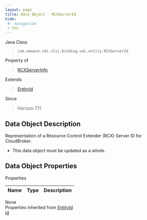 ```yaml
---
layout: page
title: Data Object - RCXServerId
hide:
 #- navigation
 - toc
---
```


  
 
  



Java Class  
> `com.vmware.vdi.vlsi.binding.vdi.entity.RCXServerId`

Property of  
> [RCXServerInfo](vdi.infrastructure.RCX.RCXServerInfo.md#field_detail)

Extends  
> [EntityId](vdi.EntityId.md)

Since  
> Horizon 7.11


## Data Object Description 

Representation of a Resource Control Extender (RCX) Server ID for CloudBroker. 

  * This data object must be updated as a whole.



## Data Object Properties

Properties

Name |  Type |  Description   
---|---|---  
None  
Properties inherited from [EntityId](vdi.EntityId.md)  
[id](vdi.EntityId.md#id)  
  
  

  
  
